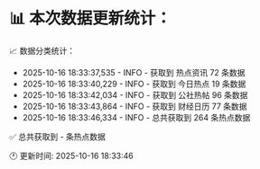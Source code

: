 📊 本次数据更新统计：
==========================

📈 数据分类统计：
- 2025-10-16 18:33:37,535 - INFO - 获取到 热点资讯 72 条数据
- 2025-10-16 18:33:40,229 - INFO - 获取到 今日热点 19 条数据
- 2025-10-16 18:33:42,034 - INFO - 获取到 公社热帖 96 条数据
- 2025-10-16 18:33:43,864 - INFO - 获取到 财经日历 77 条数据
- 2025-10-16 18:33:46,334 - INFO - 总共获取到 264 条热点数据

✅ 总共获取到 - 条热点数据

🕐 更新时间: 2025-10-16 18:33:46
